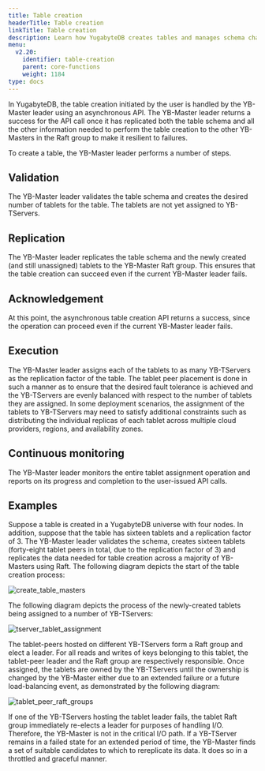 ```yaml
---
title: Table creation
headerTitle: Table creation
linkTitle: Table creation
description: Learn how YugabyteDB creates tables and manages schema changes.
menu:
  v2.20:
    identifier: table-creation
    parent: core-functions
    weight: 1184
type: docs
---
```


In YugabyteDB, the table creation initiated by the user is handled by the YB-Master leader using an asynchronous API. The YB-Master leader returns a success for the API call once it has replicated both the table schema and all the other information needed to perform the table creation to the other YB-Masters in the Raft group to make it resilient to failures.

To create a table, the YB-Master leader performs a number of steps.

## Validation

The YB-Master leader validates the table schema and creates the desired number of tablets for the table. The tablets are not yet assigned to YB-TServers.

## Replication

The YB-Master leader replicates the table schema and the newly created (and still unassigned) tablets to the YB-Master Raft group. This ensures that the table creation can succeed even if the current YB-Master
leader fails.

## Acknowledgement

At this point, the asynchronous table creation API returns a success, since the operation can proceed even if the current YB-Master leader fails.

## Execution

The YB-Master leader assigns each of the tablets to as many YB-TServers as the replication factor of the table. The tablet peer placement is done in such a manner as to ensure that the desired fault tolerance is
achieved and the YB-TServers are evenly balanced with respect to the number of tablets they are assigned. In some deployment scenarios, the assignment of the tablets to YB-TServers may need to satisfy additional constraints such as distributing the individual replicas of each tablet across multiple cloud providers, regions, and availability zones.

## Continuous monitoring

The YB-Master leader monitors the entire tablet assignment operation and reports on its progress and completion to the user-issued API calls.

## Examples

Suppose a table is created in a YugabyteDB universe with four nodes. In addition, suppose that the table has sixteen tablets and a replication factor of 3. The YB-Master leader validates the schema, creates sixteen tablets (forty-eight tablet peers in total, due to the replication factor of 3) and replicates the data needed for table creation across a majority of YB-Masters using Raft. The following diagram depicts the start of the table creation process: 

![create_table_masters](/images/architecture/create_table_masters.png)

The following diagram depicts the process of the newly-created tablets being assigned to a number of YB-TServers:

![tserver_tablet_assignment](/images/architecture/tserver_tablet_assignment.png)

The tablet-peers hosted on different YB-TServers form a Raft group and elect a leader. For all reads and writes of keys belonging to this tablet, the tablet-peer leader and the Raft group are respectively responsible. Once assigned, the tablets are owned by the YB-TServers until the ownership is changed by the YB-Master either due to an extended failure or a future load-balancing event, as demonstrated by the following diagram:

![tablet_peer_raft_groups](/images/architecture/tablet_peer_raft_groups.png)

If one of the YB-TServers hosting the tablet leader fails, the tablet Raft group immediately re-elects a leader for purposes of handling I/O. Therefore, the YB-Master is not in the critical I/O path. If a YB-TServer remains in a failed state for an extended period of time, the YB-Master finds a set of suitable candidates to which to rereplicate its data. It does so in a throttled and graceful manner.
